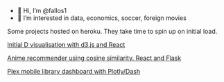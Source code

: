 - 👋 Hi, I’m @fallos1
- 👀 I’m interested in data, economics, soccer, foreign movies

Some projects hosted on heroku. They take time to spin up on initial load.

<a href="initialdvis-production.up.railway.app">Initial D visualisation with d3.js and React</a>

<a href="http://mal-anime-recommender.herokuapp.com/">Anime recommender using cosine similarity. React and Flask</a>

<a href="http://plex-movies-dashboard.herokuapp.com/"> Plex mobile library dashboard with Plotly/Dash</a>

<!---
fallos1/fallos1 is a ✨ special ✨ repository because its `README.md` (this file) appears on your GitHub profile.
You can click the Preview link to take a look at your changes.
--->
